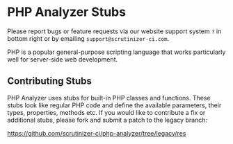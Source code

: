 PHP Analyzer Stubs
============

Please report bugs or feature requests via our website support system ``?`` in bottom right or by emailing ``support@scrutinizer-ci.com``.

PHP is a popular general-purpose scripting language that works particularly well for server-side web development.


Contributing Stubs
------------------
PHP Analyzer uses stubs for built-in PHP classes and functions. These stubs look like regular PHP code
and define the available parameters, their types, properties, methods etc. If you would like to contribute 
a fix or additional stubs, please fork and submit a patch to the legacy branch:

https://github.com/scrutinizer-ci/php-analyzer/tree/legacy/res
